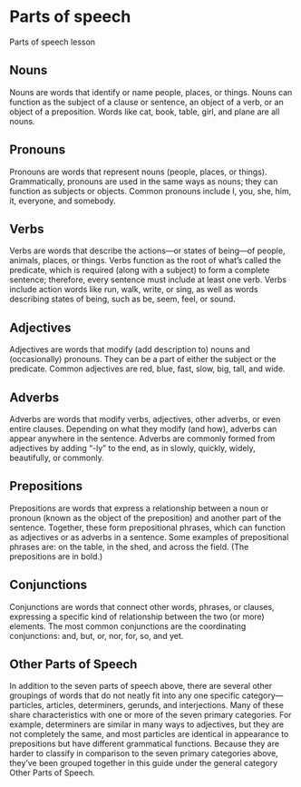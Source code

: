 # Parts of speech

Parts of speech lesson

## Nouns

Nouns are words that identify or name people, places, or things. Nouns can function as the subject of a clause or sentence, an object of a verb, or an object of a preposition. Words like cat, book, table, girl, and plane are all nouns.

## Pronouns

Pronouns are words that represent nouns (people, places, or things). Grammatically, pronouns are used in the same ways as nouns; they can function as subjects or objects. Common pronouns include I, you, she, him, it, everyone, and somebody.

## Verbs

Verbs are words that describe the actions—or states of being—of people, animals, places, or things. Verbs function as the root of what’s called the predicate, which is required (along with a subject) to form a complete sentence; therefore, every sentence must include at least one verb.
Verbs include action words like run, walk, write, or sing, as well as words describing states of being, such as be, seem, feel, or sound.

## Adjectives

Adjectives are words that modify (add description to) nouns and (occasionally) pronouns. They can be a part of either the subject or the predicate. Common adjectives are red, blue, fast, slow, big, tall, and wide.

## Adverbs

Adverbs are words that modify verbs, adjectives, other adverbs, or even entire clauses. Depending on what they modify (and how), adverbs can appear anywhere in the sentence. Adverbs are commonly formed from adjectives by adding “-ly” to the end, as in slowly, quickly, widely, beautifully, or commonly.

## Prepositions

Prepositions are words that express a relationship between a noun or pronoun (known as the object of the preposition) and another part of the sentence. Together, these form prepositional phrases, which can function as adjectives or as adverbs in a sentence. Some examples of prepositional phrases are: on the table, in the shed, and across the field. (The prepositions are in bold.)

## Conjunctions

Conjunctions are words that connect other words, phrases, or clauses, expressing a specific kind of relationship between the two (or more) elements. The most common conjunctions are the coordinating conjunctions: and, but, or, nor, for, so, and yet.

## Other Parts of Speech

In addition to the seven parts of speech above, there are several other groupings of words that do not neatly fit into any one specific category—particles, articles, determiners, gerunds, and interjections.
Many of these share characteristics with one or more of the seven primary categories. For example, determiners are similar in many ways to adjectives, but they are not completely the same, and most particles are identical in appearance to prepositions but have different grammatical functions.
Because they are harder to classify in comparison to the seven primary categories above, they’ve been grouped together in this guide under the general category Other Parts of Speech.